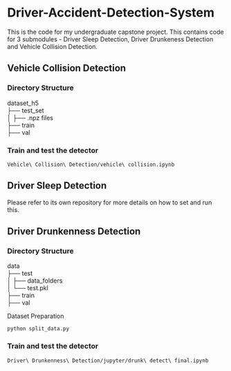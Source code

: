 # Driver-Accident-Detection-System
This is the code for my undergraduate capstone project. This contains code for 3 submodules - Driver Sleep Detection, Driver Drunkeness Detection and Vehicle Collision Detection.

## Vehicle Collision Detection
### Directory Structure
dataset_h5<br/>
├── test_set<br/>
  │   ├── .npz files<br/>
├── train<br/>
├── val<br/>

### Train and test the detector
```
Vehicle\ Collision\ Detection/vehicle\ collision.ipynb
```

## Driver Sleep Detection
Please refer to its own repository for more details on how to set and run this.

## Driver Drunkenness Detection
### Directory Structure
data<br/>
├── test<br/>
  │   ├── data_folders<br/>
  │   └── test.pkl<br/>
├── train<br/>
├── val<br/>

Dataset Preparation
```
python split_data.py
```
### Train and test the detector
```
Driver\ Drunkenness\ Detection/jupyter/drunk\ detect\ final.ipynb
```


